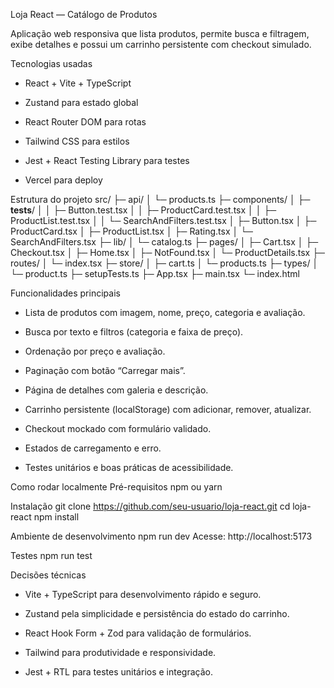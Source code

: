 Loja React — Catálogo de Produtos

Aplicação web responsiva que lista produtos, permite busca e filtragem, exibe detalhes e possui um carrinho persistente com checkout simulado.

Tecnologias usadas

- React + Vite + TypeScript

- Zustand para estado global

- React Router DOM para rotas

- Tailwind CSS para estilos

- Jest + React Testing Library para testes

- Vercel para deploy

Estrutura do projeto
src/
├─ api/
│ └─ products.ts
├─ components/
│ ├─ __tests__/
│ │ ├─ Button.test.tsx
│ │ ├─ ProductCard.test.tsx
│ │ ├─ ProductList.test.tsx
│ │ └─ SearchAndFilters.test.tsx
│ ├─ Button.tsx
│ ├─ ProductCard.tsx
│ ├─ ProductList.tsx
│ ├─ Rating.tsx
│ └─ SearchAndFilters.tsx
├─ lib/
│ └─ catalog.ts
├─ pages/
│ ├─ Cart.tsx
│ ├─ Checkout.tsx
│ ├─ Home.tsx
│ ├─ NotFound.tsx
│ └─ ProductDetails.tsx
├─ routes/
│ └─ index.tsx
├─ store/
│ ├─ cart.ts
│ └─ products.ts
├─ types/
│ └─ product.ts
├─ setupTests.ts
├─ App.tsx
├─ main.tsx
└─ index.html

Funcionalidades principais

- Lista de produtos com imagem, nome, preço, categoria e avaliação.

- Busca por texto e filtros (categoria e faixa de preço).

- Ordenação por preço e avaliação.

- Paginação com botão “Carregar mais”.

- Página de detalhes com galeria e descrição.

- Carrinho persistente (localStorage) com adicionar, remover, atualizar.

- Checkout mockado com formulário validado.

- Estados de carregamento e erro.

- Testes unitários e boas práticas de acessibilidade.

Como rodar localmente
Pré-requisitos
npm ou yarn

Instalação
git clone https://github.com/seu-usuario/loja-react.git
cd loja-react
npm install

Ambiente de desenvolvimento
npm run dev
Acesse: http://localhost:5173

Testes
npm run test

Decisões técnicas

- Vite + TypeScript para desenvolvimento rápido e seguro.

- Zustand pela simplicidade e persistência do estado do carrinho.

- React Hook Form + Zod para validação de formulários.

- Tailwind para produtividade e responsividade.

- Jest + RTL para testes unitários e integração.